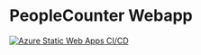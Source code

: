 # PeopleCounter Webapp

[![Azure Static Web Apps CI/CD](https://github.com/neherdata/peoplecounter.neherdata.com/actions/workflows/azure-static-web-apps-wonderful-dune-07cd6cf0f.yml/badge.svg?branch=main)](https://github.com/neherdata/peoplecounter.neherdata.com/actions/workflows/azure-static-web-apps-wonderful-dune-07cd6cf0f.yml)
